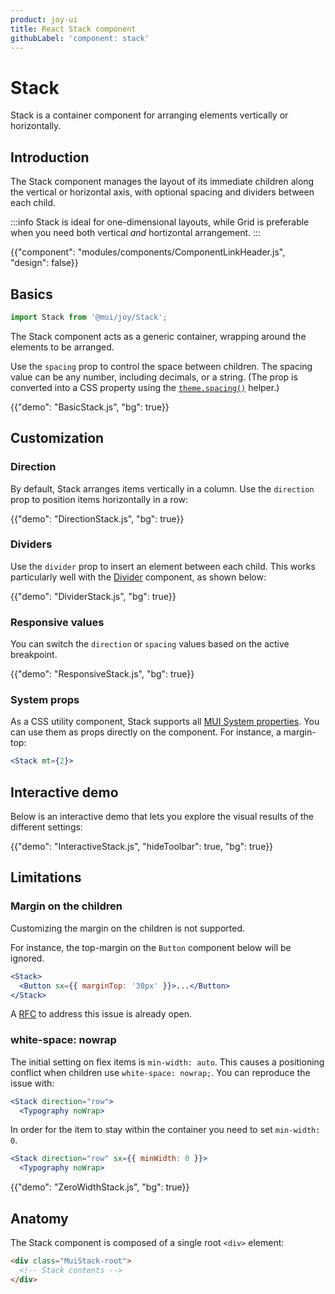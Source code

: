```yaml
---
product: joy-ui
title: React Stack component
githubLabel: 'component: stack'
---
```


# Stack

<p class="description">Stack is a container component for arranging elements vertically or horizontally.</p>

## Introduction

The Stack component manages the layout of its immediate children along the vertical or horizontal axis, with optional spacing and dividers between each child.

:::info
Stack is ideal for one-dimensional layouts, while Grid is preferable when you need both vertical _and_ hortizontal arrangement.
:::

{{"component": "modules/components/ComponentLinkHeader.js", "design": false}}

## Basics

```jsx
import Stack from '@mui/joy/Stack';
```

The Stack component acts as a generic container, wrapping around the elements to be arranged.

Use the `spacing` prop to control the space between children.
The spacing value can be any number, including decimals, or a string.
(The prop is converted into a CSS property using the [`theme.spacing()`](/material-ui/customization/spacing/) helper.)

{{"demo": "BasicStack.js", "bg": true}}

## Customization

### Direction

By default, Stack arranges items vertically in a column.
Use the `direction` prop to position items horizontally in a row:

{{"demo": "DirectionStack.js", "bg": true}}

### Dividers

Use the `divider` prop to insert an element between each child.
This works particularly well with the [Divider](/joy-ui/react-divider/) component, as shown below:

{{"demo": "DividerStack.js", "bg": true}}

### Responsive values

You can switch the `direction` or `spacing` values based on the active breakpoint.

{{"demo": "ResponsiveStack.js", "bg": true}}

### System props

As a CSS utility component, Stack supports all [MUI System properties](/system/properties/).
You can use them as props directly on the component.
For instance, a margin-top:

```jsx
<Stack mt={2}>
```

## Interactive demo

Below is an interactive demo that lets you explore the visual results of the different settings:

{{"demo": "InteractiveStack.js", "hideToolbar": true, "bg": true}}

## Limitations

### Margin on the children

Customizing the margin on the children is not supported.

For instance, the top-margin on the `Button` component below will be ignored.

```jsx
<Stack>
  <Button sx={{ marginTop: '30px' }}>...</Button>
</Stack>
```

A [RFC](https://github.com/mui/material-ui/issues/33754) to address this issue is already open.

### white-space: nowrap

The initial setting on flex items is `min-width: auto`.
This causes a positioning conflict when children use `white-space: nowrap;`.
You can reproduce the issue with:

```jsx
<Stack direction="row">
  <Typography noWrap>
```

In order for the item to stay within the container you need to set `min-width: 0`.

```jsx
<Stack direction="row" sx={{ minWidth: 0 }}>
  <Typography noWrap>
```

{{"demo": "ZeroWidthStack.js", "bg": true}}

## Anatomy

The Stack component is composed of a single root `<div>` element:

```html
<div class="MuiStack-root">
  <!-- Stack contents -->
</div>
```

